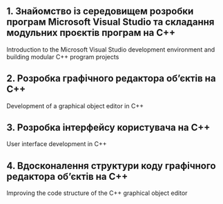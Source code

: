 ## 1. Знайомство із середовищем розробки програм Microsoft Visual Studio та складання модульних проєктів програм на C++
Introduction to the Microsoft Visual Studio development environment and building modular C++ program projects

## 2. Розробка графічного редактора об’єктів на C++
Development of a graphical object editor in C++

## 3. Розробка інтерфейсу користувача на C++
User interface development in C++

## 4. Вдосконалення структури коду графічного редактора об’єктів на C++
Improving the code structure of the C++ graphical object editor
